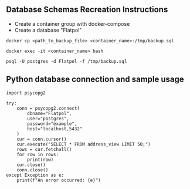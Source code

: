 ## Database Schemas Recreation Instructions


- Create a container group with docker-compose
- Create a database "Flatpol"
```
docker cp <path_to_backup_file> <container_name>:/tmp/backup.sql
```
```
docker exec -it <container_name> bash
```
```
psql -U postgres -d Flatpol -f /tmp/backup.sql
```

## Python database connection and sample usage
```
import psycopg2

try:
    conn = psycopg2.connect(
        dbname="Flatpol",
        user="postgres",
        password="example",
        host="localhost,5432"
    )
    cur = conn.cursor()
    cur.execute("SELECT * FROM address_view LIMIT 50;")
    rows = cur.fetchall()
    for row in rows:
        print(row)
    cur.close()
    conn.close()
except Exception as e:
    print(f"An error occurred: {e}")
```